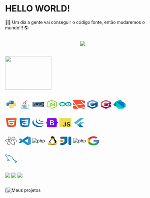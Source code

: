 # HELLO WORLD! 

<p>👨‍💻 Um dia a gente vai conseguir o código fonte, então mudaremos o mundo!!! 🌎</p>


##

<p align="center">   <img alingn="center" src="https://profile-counter.glitch.me/igorbavand/count.svg" /></p>

##

<div>
<img src="https://media.giphy.com/media/7SF5scGB2AFrgsXP63/giphy.gif?cid=ecf05e4743nz2bmwq62sq3by3ykm8d3cul49eevllqmtwjxc&rid=giphy.gif&ct=g" width="150" height="110" />
</div>

##

<div style="dispay-inline-block">
    <img align="center" alt="py" height="30" width="40" src="https://raw.githubusercontent.com/devicons/devicon/master/icons/python/python-original.svg">
    <img align="center" alt="java" height="30" width="40" src="https://raw.githubusercontent.com/devicons/devicon/master/icons/java/java-original.svg">
    <img align="center" alt="php" height="30" width="40" src="https://raw.githubusercontent.com/devicons/devicon/master/icons/php/php-original.svg">
    <img align="center" alt="js" height="30" width="40" src="https://raw.githubusercontent.com/devicons/devicon/master/icons/nodejs/nodejs-original.svg">
    <img align="center" alt="php" height="30" width="40" src="https://raw.githubusercontent.com/devicons/devicon/master/icons/arduino/arduino-original.svg">
    <img align="center" alt="php" height="30" width="40" src="https://raw.githubusercontent.com/devicons/devicon/master/icons/laravel/laravel-plain.svg">
    <img align="center" alt="php" height="30" width="40" src="https://raw.githubusercontent.com/devicons/devicon/master/icons/c/c-original.svg">
    <img align="center" alt="php" height="30" width="40" src="https://raw.githubusercontent.com/devicons/devicon/master/icons/cplusplus/cplusplus-original.svg">
    <img align="center" alt="php" height="30" width="40" src="https://raw.githubusercontent.com/devicons/devicon/master/icons/dart/dart-original.svg">

</div>

##

<div>
 <img align="center" alt="php" height="30" width="40" src="https://raw.githubusercontent.com/devicons/devicon/master/icons/html5/html5-original.svg">
 <img align="center" alt="php" height="30" width="40" src="https://raw.githubusercontent.com/devicons/devicon/master/icons/css3/css3-original.svg">
 <img align="center" alt="php" height="30" width="40" src="https://raw.githubusercontent.com/devicons/devicon/master/icons/jquery/jquery-original.svg">
 <img align="center" alt="php" height="30" width="40" src="https://raw.githubusercontent.com/devicons/devicon/master/icons/bootstrap/bootstrap-original.svg">
 <img align="center" alt="js" height="30" width="40" src="https://raw.githubusercontent.com/devicons/devicon/master/icons/javascript/javascript-original.svg">
 <img align="center" alt="php" height="30" width="40" src="https://raw.githubusercontent.com/devicons/devicon/master/icons/flutter/flutter-original.svg">


    
</div>

##
<div>
 <img align="center" alt="php" height="30" width="40" src="https://raw.githubusercontent.com/devicons/devicon/master/icons/atom/atom-original.svg">
 <img align="center" alt="php" height="30" width="40" src="https://raw.githubusercontent.com/devicons/devicon/master/icons/vscode/vscode-original.svg">
 <img align="center" alt="php" height="30" width="40" src="https://i.ibb.co/Nn2Zqmj/github-1.png">
 <img align="center" alt="js" height="30" width="40" src="https://raw.githubusercontent.com/devicons/devicon/master/icons/linux/linux-original.svg">
 <img align="center" alt="php" height="30" width="40" src="https://raw.githubusercontent.com/devicons/devicon/master/icons/intellij/intellij-original.svg">    
 <img align="center" alt="php" height="30" width="40" src="https://i.ibb.co/QmvC2Ln/uri.png">
 <img align="center" alt="php" height="30" width="40" src="https://raw.githubusercontent.com/devicons/devicon/master/icons/google/google-original.svg">    

    
</div>

##
<div>
    <img align="center" alt="php" height="30" width="40" src="https://raw.githubusercontent.com/devicons/devicon/master/icons/mysql/mysql-original.svg">

</div>

##

<div>
  <a href="https://www.youtube.com/channel/UCBYQVhkroBC_Jc5kog5bY7A/videos" target="_blank"><img src="https://img.shields.io/badge/YouTube-FF0000?style=for-the-badge&logo=youtube&logoColor=white" target="_blank"></a>
  <a href="https://mail.google.com/mail/u/?authuser=igor.bvn@gmail.com" target="_blank"><img src="https://img.shields.io/badge/Gmail-D14836?style=for-the-badge&logo=gmail&logoColor=white" target="_blank"></a>
  <a href="https://www.instagram.com/igor_bavand.dev/" target="_blank"><img src="https://img.shields.io/badge/Instagram-E4405F?style=for-the-badge&logo=instagram&logoColor=white" target="_blank"></a>
  

</div>

##

[![Meus projetos](https://github-readme-stats.vercel.app/api/top-langs/?username=CharalambosIoannou&theme=tokyonight)





